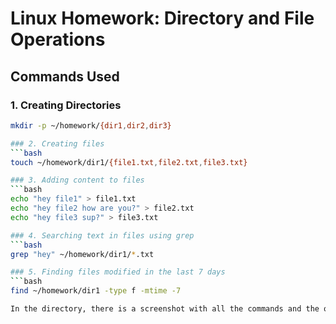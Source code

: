 # Linux Homework: Directory and File Operations

## Commands Used

### 1. Creating Directories
```bash
mkdir -p ~/homework/{dir1,dir2,dir3}

### 2. Creating files
```bash
touch ~/homework/dir1/{file1.txt,file2.txt,file3.txt}

### 3. Adding content to files
```bash
echo "hey file1" > file1.txt
echo "hey file2 how are you?" > file2.txt
echo "hey file3 sup?" > file3.txt

### 4. Searching text in files using grep
```bash
grep "hey" ~/homework/dir1/*.txt

### 5. Finding files modified in the last 7 days
```bash
find ~/homework/dir1 -type f -mtime -7

In the directory, there is a screenshot with all the commands and the output

